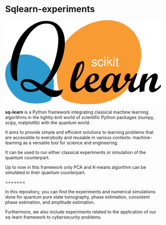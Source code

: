 # Sqlearn-experiments

![Alt text](/Images/Sklearn1.png?raw=true "Optional Title")

**sq-learn** is a Python framework integrating classical machine learning algorithms in the tightly-knit world of scientific Python packages (numpy, scipy, matplotlib) with the quantum world.

It aims to provide simple and efficient solutions to learning problems that are accessible to everybody and reusable in various contexts: machine-learning as a versatile tool for science and engineering.

It can be used to run either classical experiments or simulation of the quantum counterpart.

Up to now in this framework only PCA and K-means algorithm can be simulated in their quantum counterpart.

=======

In this repository, you can find the experiments and numerical simulations done for quantum pure state tomography, phase estimation, consistent phase estimation, and amplitude estimation.

Furthermore, we also include experiments related to the application of our sq-learn framework to cybersecurity problems.
